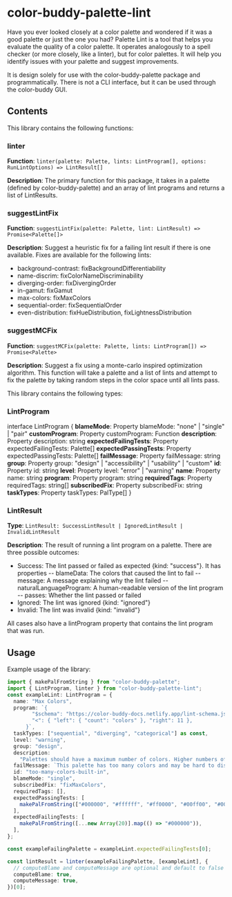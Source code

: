 # color-buddy-palette-lint

Have you ever looked closely at a color palette and wondered if it was a good palette or just the one you had? Palette Lint is a tool that helps you evaluate the quality of a color palette. It operates analogously to a spell checker (or more closely, like a linter), but for color palettes. It will help you identify issues with your palette and suggest improvements.

It is design solely for use with the color-buddy-palette package and programmatically. There is not a CLI interface, but it can be used through the color-buddy GUI.

## Contents

This library contains the following functions:

### linter

**Function**: `linter(palette: Palette, lints: LintProgram[], options: RunLintOptions) => LintResult[]`

**Description**: The primary function for this package, it takes in a palette (defined by color-buddy-palette) and an array of lint programs and returns a list of LintResults.

### suggestLintFix

**Function**: `suggestLintFix(palette: Palette, lint: LintResult) => Promise<Palette[]>`

**Description**: Suggest a heuristic fix for a failing lint result if there is one available. Fixes are available for the following lints:

- background-contrast: fixBackgroundDifferentiability
- name-discrim: fixColorNameDiscriminability
- diverging-order: fixDivergingOrder
- in-gamut: fixGamut
- max-colors: fixMaxColors
- sequential-order: fixSequentialOrder
- even-distribution: fixHueDistribution, fixLightnessDistribution

### suggestMCFix

**Function**: `suggestMCFix(palette: Palette, lints: LintProgram[]) => Promise<Palette>`

**Description**: Suggest a fix using a monte-carlo inspired optimization algorithm. This function will take a palette and a list of lints and attempt to fix the palette by taking random steps in the color space until all lints pass.

This library contains the following types:

### LintProgram

interface LintProgram {
**blameMode**: Property blameMode: "none" | "single" | "pair"
**customProgram**: Property customProgram: Function
**description**: Property description: string
**expectedFailingTests**: Property expectedFailingTests: Palette[]
**expectedPassingTests**: Property expectedPassingTests: Palette[]
**failMessage**: Property failMessage: string
**group**: Property group: "design" | "accessibility" | "usability" | "custom"
**id**: Property id: string
**level**: Property level: "error" | "warning"
**name**: Property name: string
**program**: Property program: string
**requiredTags**: Property requiredTags: string[]
**subscribedFix**: Property subscribedFix: string
**taskTypes**: Property taskTypes: PalType[]
}

### LintResult

**Type**: `LintResult: SuccessLintResult | IgnoredLintResult | InvalidLintResult`

**Description**: The result of running a lint program on a palette. There are three possible outcomes:

- Success: The lint passed or failed as expected {kind: "success"}. It has properties
  -- blameData: The colors that caused the lint to fail
  -- message: A message explaining why the lint failed
  -- naturalLanguageProgram: A human-readable version of the lint program
  -- passes: Whether the lint passed or failed
- Ignored: The lint was ignored {kind: "ignored"}
- Invalid: The lint was invalid {kind: "invalid"}

All cases also have a lintProgram property that contains the lint program that was run.

## Usage

Example usage of the library:

```ts
import { makePalFromString } from "color-buddy-palette";
import { LintProgram, linter } from "color-buddy-palette-lint";
const exampleLint: LintProgram = {
  name: "Max Colors",
  program: `{
        "$schema": "https://color-buddy-docs.netlify.app/lint-schema.json",
        "<": { "left": { "count": "colors" }, "right": 11 },
      }`,
  taskTypes: ["sequential", "diverging", "categorical"] as const,
  level: "warning",
  group: "design",
  description:
    "Palettes should have a maximum number of colors. Higher numbers of colors can make it hard to identify specific values.",
  failMessage: `This palette has too many colors and may be hard to discriminate in some contexts. Maximum: 10.`,
  id: "too-many-colors-built-in",
  blameMode: "single",
  subscribedFix: "fixMaxColors",
  requiredTags: [],
  expectedPassingTests: [
    makePalFromString(["#000000", "#ffffff", "#ff0000", "#00ff00", "#0000ff"]),
  ],
  expectedFailingTests: [
    makePalFromString([...new Array(20)].map(() => "#000000")),
  ],
};

const exampleFailingPalette = exampleLint.expectedFailingTests[0];

const lintResult = linter(exampleFailingPalette, [exampleLint], {
  // computeBlame and computeMessage are optional and default to false
  computeBlame: true,
  computeMessage: true,
})[0];
```
